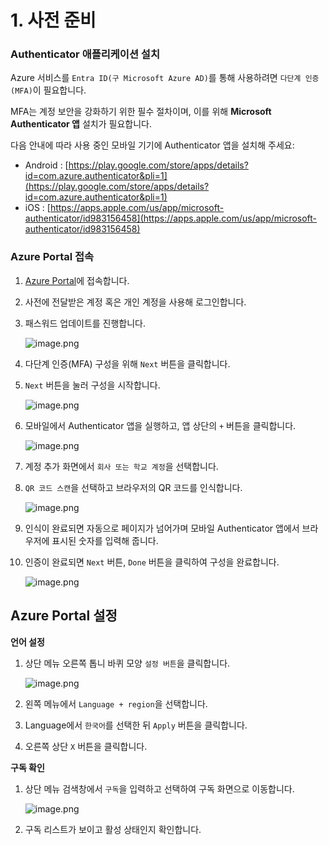 # 1. 사전 준비

### Authenticator 애플리케이션 설치

Azure 서비스를 `Entra ID(구 Microsoft Azure AD)`를 통해 사용하려면 `다단계 인증(MFA)`이 필요합니다.

MFA는 계정 보안을 강화하기 위한 필수 절차이며, 이를 위해 **Microsoft Authenticator 앱** 설치가 필요합니다.

다음 안내에 따라 사용 중인 모바일 기기에 Authenticator 앱을 설치해 주세요:

- Android : [https://play.google.com/store/apps/details?id=com.azure.authenticator&pli=1](https://play.google.com/store/apps/details?id=com.azure.authenticator&pli=1)
- iOS : [https://apps.apple.com/us/app/microsoft-authenticator/id983156458](https://apps.apple.com/us/app/microsoft-authenticator/id983156458)

### Azure Portal 접속

1. [Azure Portal](https://portal.azure.com)에 접속합니다.
2. 사전에 전달받은 계정 혹은 개인 계정을 사용해 로그인합니다.
3. 패스워드 업데이트를 진행합니다.
    
    ![image.png](./images/image.png)
    
4. 다단계 인증(MFA) 구성을 위해 `Next` 버튼을 클릭합니다.
5. `Next` 버튼을 눌러 구성을 시작합니다.
    
    ![image.png](./images/image%201.png)
    
6. 모바일에서 Authenticator 앱을 실행하고, 앱 상단의 `+` 버튼을 클릭합니다.
    
    ![image.png](./images/image%202.png)
    
7. 계정 추가 화면에서 `회사 또는 학교 계정`을 선택합니다.
8. `QR 코드 스캔`을 선택하고 브라우저의 QR 코드를 인식합니다.
    
    ![image.png](./images/image%203.png)
    
9. 인식이 완료되면 자동으로 페이지가 넘어가며 모바일 Authenticator 앱에서 브라우저에 표시된 숫자를 입력해 줍니다.
10. 인증이 완료되면 `Next` 버튼, `Done` 버튼을 클릭하여 구성을 완료합니다.
    
    ![image.png](./images/image%204.png)
    

## Azure Portal 설정

**언어 설정**

1. 상단 메뉴 오른쪽 톱니 바퀴 모양 `설정 버튼`을 클릭합니다.
    
    ![image.png](./images/image%205.png)
    
2. 왼쪽 메뉴에서 `Language + region`을 선택합니다.
3. Language에서 `한국어`를 선택한 뒤 `Apply` 버튼을 클릭합니다.
4. 오른쪽 상단 `X` 버튼을 클릭합니다.

**구독 확인**

1. 상단 메뉴 검색창에서 `구독`을 입력하고 선택하여 구독 화면으로 이동합니다.
    
    ![image.png](./images/image%206.png)
    
2. 구독 리스트가 보이고 활성 상태인지 확인합니다.